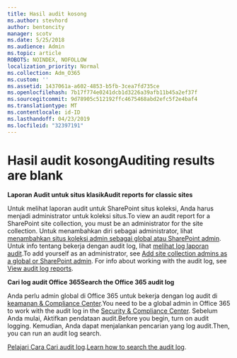 ```yaml
---
title: Hasil audit kosong
ms.author: stevhord
author: bentoncity
manager: scotv
ms.date: 5/25/2018
ms.audience: Admin
ms.topic: article
ROBOTS: NOINDEX, NOFOLLOW
localization_priority: Normal
ms.collection: Adm_O365
ms.custom: ''
ms.assetid: 1437061a-a602-4853-b5fb-3cea7fd735ce
ms.openlocfilehash: 7b17f774e0241dcb1d3226a39afb11b45a2ef37f
ms.sourcegitcommit: 9d78905c512192ffc4675468abd2efc5f2e4baf4
ms.translationtype: MT
ms.contentlocale: id-ID
ms.lasthandoff: 04/23/2019
ms.locfileid: "32397191"
---
```

# <a name="auditing-results-are-blank"></a><span data-ttu-id="2d0cb-102">Hasil audit kosong</span><span class="sxs-lookup"><span data-stu-id="2d0cb-102">Auditing results are blank</span></span>

 <span data-ttu-id="2d0cb-103">**Laporan Audit untuk situs klasik**</span><span class="sxs-lookup"><span data-stu-id="2d0cb-103">**Audit reports for classic sites**</span></span>
  
<span data-ttu-id="2d0cb-104">Untuk melihat laporan audit untuk SharePoint situs koleksi, Anda harus menjadi administrator untuk koleksi situs.</span><span class="sxs-lookup"><span data-stu-id="2d0cb-104">To view an audit report for a SharePoint site collection, you must be an administrator for the site collection.</span></span> <span data-ttu-id="2d0cb-105">Untuk menambahkan diri sebagai administrator, lihat [menambahkan situs koleksi admin sebagai global atau SharePoint admin](https://go.microsoft.com/fwlink/?linkid=869390). Untuk info tentang bekerja dengan audit log, lihat [melihat log laporan audit](https://go.microsoft.com/fwlink/?linkid=395237).</span><span class="sxs-lookup"><span data-stu-id="2d0cb-105">To add yourself as an administrator, see [Add site collection admins as a global or SharePoint admin](https://go.microsoft.com/fwlink/?linkid=869390). For info about working with the audit log, see [View audit log reports](https://go.microsoft.com/fwlink/?linkid=395237).</span></span> 
  
 <span data-ttu-id="2d0cb-106">**Cari log audit Office 365**</span><span class="sxs-lookup"><span data-stu-id="2d0cb-106">**Search the Office 365 audit log**</span></span>
  
<span data-ttu-id="2d0cb-107">Anda perlu admin global di Office 365 untuk bekerja dengan log audit di [keamanan &amp; Compliance Center](https://protection.office.com).</span><span class="sxs-lookup"><span data-stu-id="2d0cb-107">You need to be a global admin in Office 365 to work with the audit log in the [Security &amp; Compliance Center](https://protection.office.com).</span></span> <span data-ttu-id="2d0cb-108">Sebelum Anda mulai, Aktifkan pendataan audit.</span><span class="sxs-lookup"><span data-stu-id="2d0cb-108">Before you begin, turn on audit logging.</span></span> <span data-ttu-id="2d0cb-109">Kemudian, Anda dapat menjalankan pencarian yang log audit.</span><span class="sxs-lookup"><span data-stu-id="2d0cb-109">Then, you can run an audit log search.</span></span> 
  
<span data-ttu-id="2d0cb-110">[Pelajari Cara Cari audit log](https://go.microsoft.com/fwlink/?linkid=708432).</span><span class="sxs-lookup"><span data-stu-id="2d0cb-110">[Learn how to search the audit log](https://go.microsoft.com/fwlink/?linkid=708432).</span></span>
  

